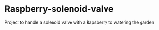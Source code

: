 # Raspberry-solenoid-valve
Project to handle a solenoid valve with a Rapsberry to watering the garden
